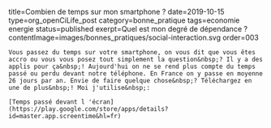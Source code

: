 title=Combien de temps sur mon smartphone ?
date=2019-10-15
type=org_openCiLife_post
category=bonne_pratique
tags=economie energie
status=published
exerpt=Quel est mon degré de dépendance&nbsp;?
contentImage=images/bonnes_pratiques/social-interaction.svg
order=003
~~~~~~
Vous passez du temps sur votre smartphone, on vous dit que vous êtes accro ou vous vous posez tout simplement la question&nbsp;? Il y a des applis pour ça&nbsp;! Aujourd'hui on ne se rend plus compte du temps passé ou perdu devant notre téléphone. En France on y passe en moyenne 26 jours par an. Envie de faire quelque chose&nbsp;? Téléchargez en une de plus&nbsp;! Moi j'utilise&nbsp;: 

[Temps passé devant l 'écran](https://play.google.com/store/apps/details?id=master.app.screentime&hl=fr)